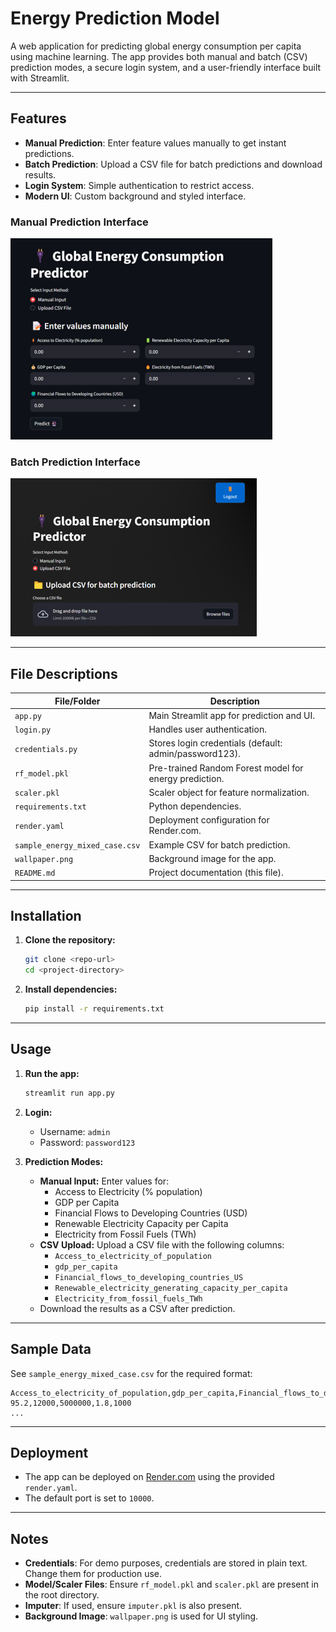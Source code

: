 # Energy Prediction Model

A web application for predicting global energy consumption per capita using machine learning. The app provides both manual and batch (CSV) prediction modes, a secure login system, and a user-friendly interface built with Streamlit.

---

## Features
- **Manual Prediction**: Enter feature values manually to get instant predictions.
- **Batch Prediction**: Upload a CSV file for batch predictions and download results.
- **Login System**: Simple authentication to restrict access.
- **Modern UI**: Custom background and styled interface.

### Manual Prediction Interface
![Manual Prediction](screenshots/Prediction_manual_screenshots.png)

### Batch Prediction Interface
![Batch Prediction](screenshots/Prediction_csv_screenshots.png)

---

## File Descriptions

| File/Folder                  | Description                                                                 |
|------------------------------|-----------------------------------------------------------------------------|
| `app.py`                     | Main Streamlit app for prediction and UI.                                   |
| `login.py`                   | Handles user authentication.                                                |
| `credentials.py`             | Stores login credentials (default: admin/password123).                      |
| `rf_model.pkl`               | Pre-trained Random Forest model for energy prediction.                      |
| `scaler.pkl`                 | Scaler object for feature normalization.                                    |
| `requirements.txt`           | Python dependencies.                                                        |
| `render.yaml`                | Deployment configuration for Render.com.                                    |
| `sample_energy_mixed_case.csv`| Example CSV for batch prediction.                                           |
| `wallpaper.png`              | Background image for the app.                                               |
| `README.md`                  | Project documentation (this file).                                          |

---

## Installation

1. **Clone the repository:**
   ```bash
   git clone <repo-url>
   cd <project-directory>
   ```
2. **Install dependencies:**
   ```bash
   pip install -r requirements.txt
   ```

---

## Usage

1. **Run the app:**
   ```bash
   streamlit run app.py
   ```
2. **Login:**
   - Username: `admin`
   - Password: `password123`

3. **Prediction Modes:**
   - **Manual Input:** Enter values for:
     - Access to Electricity (% population)
     - GDP per Capita
     - Financial Flows to Developing Countries (USD)
     - Renewable Electricity Capacity per Capita
     - Electricity from Fossil Fuels (TWh)
   - **CSV Upload:** Upload a CSV file with the following columns:
     - `Access_to_electricity_of_population`
     - `gdp_per_capita`
     - `Financial_flows_to_developing_countries_US`
     - `Renewable_electricity_generating_capacity_per_capita`
     - `Electricity_from_fossil_fuels_TWh`
   - Download the results as a CSV after prediction.

---

## Sample Data

See `sample_energy_mixed_case.csv` for the required format:

```
Access_to_electricity_of_population,gdp_per_capita,Financial_flows_to_developing_countries_US,Renewable_electricity_generating_capacity_per_capita,Electricity_from_fossil_fuels_TWh
95.2,12000,5000000,1.8,1000
...
```

---

## Deployment

- The app can be deployed on [Render.com](https://render.com/) using the provided `render.yaml`.
- The default port is set to `10000`.

---

## Notes
- **Credentials**: For demo purposes, credentials are stored in plain text. Change them for production use.
- **Model/Scaler Files**: Ensure `rf_model.pkl` and `scaler.pkl` are present in the root directory.
- **Imputer**: If used, ensure `imputer.pkl` is also present.
- **Background Image**: `wallpaper.png` is used for UI styling.
